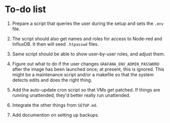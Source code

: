 # To-do list

1. Prepare a script that queries the user during the setup and sets the `.env` file.

2. The script should also get names and roles for access to Node-red and InfluxDB. It then will seed `.htpasswd` files.

3. Same script should be able to show user-by-user roles, and adjust them.

4. Figure out what to do if the user changes `GRAFANA_ENV_ADMIN_PASSWORD` after the image has been launched once; at present, this is ignored. This might be a maintenance script and/or a makefile so that the system detects edits and does the right thing.

5. Add the auto-update cron script so that VMs get patched. If things are running unattended, they'd better really run unattended.

6. Integrate the other things from `SETUP.md`.

7. Add documention on setting up backups.
